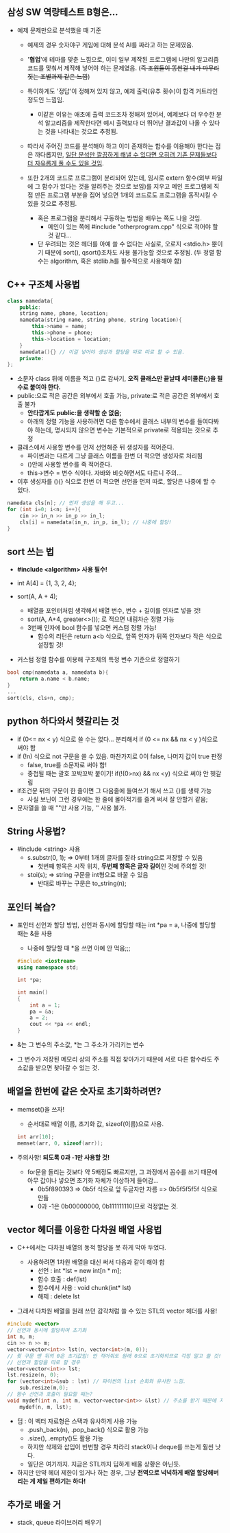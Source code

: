 ## 삼성 SW 역량테스트 B형은...

- 예제 문제만으로 분석했을 때 기준

  - 예제의 경우 숫자야구 게임에 대해 분석 AI를 짜라고 하는 문제였음.
  - '**협업**'에 테마를 맞춘 느낌으로, 이미 일부 제작된 프로그램에 나만의 알고리즘 코드를 맞춰서 제작해 넣어야 하는 문제였음. (~~즉 조원들이 똥싼걸 내가 마무리짓는 조별과제 같은 느낌~~)
  - 특이하게도 '정답'이 정해져 있지 않고, 예제 출력(유추 횟수)이 합격 커트라인 정도인 느낌임.
    - 이같은 이유는 애초에 출력 코드조차 정해져 있어서, 예제보다 더 우수한 분석 알고리즘을 제작한다면 예시 출력보다 더 뛰어난 결과값이 나올 수 있다는 것을 나타내는 것으로 추정됨.

  - 따라서 주어진 코드를 분석해야 하고 이미 존재하는 함수를 이용해야 한다는 점은 까다롭지만, <u>일단 분석만 깔끔하게 해낼 수 있다면 오히려 기존 문제들보다 더 자유롭게 풀 수도 있을 것임</u>.
  - 또한 2개의 코드로 프로그램이 분리되어 있는데, 임시로 extern 함수(외부 파일에 그 함수가 있다는 것을 알려주는 것으로 보임)를 지우고 메인 프로그램에 직접 만든 프로그램 부분을 집어 넣으면 1개의 코드로도 프로그램을 동작시킬 수 있을 것으로 추정됨.
    - 혹은 프로그램을 분리해서 구동하는 방법을 배우는 쪽도 나을 것임.
      - 메인이 있는 쪽에 #include "otherprogram.cpp" 식으로 적어야 할 것 같다... 
    - 단 우려되는 것은 헤더를 아예 쓸 수 없다는 사실로, 오로지 <stdio.h> 뿐이기 때문에 sort(), qsort()조차도 사용 불가능할 것으로 추정됨. (두 정렬 함수는 algorithm, 혹은 stdlib.h를 필수적으로 사용해야 함)

## C++ 구조체 사용법

```cpp
class namedata{
    public:
    string name, phone, location;
    namedata(string name, string phone, string location){
        this->name = name;
        this->phone = phone;
        this->location = location;
    }
    namedata(){} // 이걸 넣어야 생성과 할당을 따로 따로 할 수 있음.
    private:
};
```

- 소문자 class 뒤에 이름을 적고 {}로 감싸기, **오직 클래스만 끝날때 세미콜론(;)을 필수로 붙여야 한다.**
- public:으로 적은 공간은 외부에서 호출 가능, private:로 적은 공간은 외부에서 호출 불가
  - **안타깝게도 public:을 생략할 순 없음;** 
  - 아래의 정렬 기능을 사용하려면 다른 함수에서 클래스 내부의 변수를 들여다봐야 하는데, 명시되지 않으면 변수는 기본적으로 private로 적용되는 것으로 추정
- 클래스에서 사용할 변수를 먼저 선언해준 뒤 생성자를 적어준다.
  - 파이썬과는 다르게 그냥 클래스 이름을 한번 더 적으면 생성자로 처리됨
  - ()안에 사용할 변수를 죽 적어준다.
  - this->변수 = 변수 식이다. 자바와 비슷하면서도 다르니 주의...
- 이후 생성자를 (){} 식으로 한번 더 적으면 선언을 먼저 따로, 할당은 나중에 할 수 있다.

```cpp
namedata cls[n]; // 먼저 생성을 해 두고...
for (int i=0; i<n; i++){
    cin >> in_n >> in_p >> in_l;
    cls[i] = namedata(in_n, in_p, in_l); // 나중에 할당!
}
```

## sort 쓰는 법

- **#include \<algorithm> 사용 필수!**

- int A[4] = {1, 3, 2, 4};
- sort(A, A + 4);
  - 배열을 포인터처럼 생각해서 배열 변수, 변수 + 길이를 인자로 넣을 것!
  - sort(A, A+4, greater<>()); 로 적으면 내림차순 정렬 가능
  - 3번째 인자에 bool 함수를 넣으면 커스텀 정렬 가능!
    - 함수의 리턴은 return a<b 식으로, 앞쪽 인자가 뒤쪽 인자보다 작은 식으로 설정할 것! 
- 커스텀 정렬 함수를 이용해 구조체의 특정 변수 기준으로 정렬하기

```cpp
bool cmp(namedata a, namedata b){
    return a.name < b.name;
}
...
sort(cls, cls+n, cmp);
```

## python 하다와서 헷갈리는 것

- if (0<= nx < y) 식으로 쓸 수는 없다... 분리해서 if (0 <= nx && nx < y )식으로 써야 함
- if (!n) 식으로 not 구문을 쓸 수 있음. 마찬가지로 0이 false, 나머지 값이 true 판정
  - false, true를 소문자로 써야 함!
  - 중첩될 때는 괄호 꼬박꼬박 붙이기! if(!(0>nx) && nx <y) 식으로 써야 안 헷갈림
- if조건문 뒤의 구문이 한 줄이면 그 다음줄에 들여쓰기 해서 쓰고 {}를 생략 가능
  - 사실 보닌이 그런 경우에는 한 줄에 몰아적기를 즐겨 써서 잘 안할거 같음;
- 문자열을 쓸 때 ""만 사용 가능, '' 사용 불가.

## String 사용법?

- #include \<string> 사용
  - s.substr(0, 1); => 0부터 1개의 글자를 잘라 string으로 저장할 수 있음
    - 첫번째 항목은 시작 위치, **두번째 항목은 글자 길이**인 것에 주의할 것!
  - stoi(s); => string 구문을 int형으로 바꿀 수 있음
    - 반대로 바꾸는 구문은 to_string(n);

## 포인터 복습?

- 포인터 선언과 할당 방법, 선언과 동시에 할당할 때는 int *pa = a, 나중에 할당할 때는 &을 사용

  - 나중에 할당할 때 *을 쓰면 아예 안 먹음;;;

  ```cpp
  #include <iostream>
  using namespace std;
  
  int *pa;
  
  int main()
  {
      int a = 1;
      pa = &a;
      a = 2;
      cout << *pa << endl;
  }
  ```

-  &는 그 변수의 주소값, *는 그 주소가 가리키는 변수

  - 그 변수가 저장된 메모리 상의 주소를 직접 찾아가기 때문에 서로 다른 함수라도 주소값을 받으면 찾아갈 수 있는 것.

## 배열을 한번에 같은 숫자로 초기화하려면?

- memset()을 쓰자!

  - 순서대로 배열 이름, 초기화 값, sizeof(이름)으로 사용.

  ```cpp
  int arr[10];
  memset(arr, 0, sizeof(arr));
  ```

- 주의사항! **되도록 0과 -1만 사용할 것!**

  - for문을 돌리는 것보다 약 5배정도 빠르지만, 그 과정에서 꼼수를 쓰기 때문에 아무 값이나 넣으면 초기화 자체가 이상하게 들어감...
    - 0b5f890393 => 0b5f 식으로 앞 두글자만 자름 => 0b5f5f5f5f 식으로 만듦
    - 0과 -1은 0b00000000, 0b11111111이므로 걱정없는 것.

## vector 헤더를 이용한 다차원 배열 사용법

- C++에서는 다차원 배열의 동적 할당을 못 하게 막아 두었다.
  - 사용하려면 1차원 배열을 대신 써서 다음과 같이 해야 함
    - 선언 : int *lst = new int[n * m];
    - 함수 호출 : def(lst)
    - 함수에서 사용 : void chunk(int* lst)
    - 해제 : delete lst

- 그래서 다차원 배열을 원래 쓰던 감각처럼 쓸 수 있는 STL의 vector 헤더를 사용!

```cpp
#include <vector>
// 선언과 동시에 할당하며 초기화
int n, m;
cin >> n >> m;
vector<vector<int>> lst(n, vector<int>(m, 0));
// 윗 구문 맨 뒤의 0은 초기값임! 안 적어줘도 원래 0으로 초기화되므로 걱정 말고 쓸 것!
// 선언과 할당을 따로 할 경우
vector<vector<int>> lst;
lst.resize(n, 0);
for (vector<int>&sub : lst) // 파이썬의 list 순회와 유사한 느낌.
    sub.resize(m,0);
// 함수 선언과 호출이 필요할 때는?
void mydef(int n, int m, vector<vector<int>> &lst) // 주소를 받기 때문에 지역으로 할당해도 사용가능
    mydef(n, m, lst);
```

- 덤 : 이 벡터 자료형은 스택과 유사하게 사용 가능
  - .push_back(n), .pop_back() 식으로 활용 가능
  - .size(), .empty()도 활용 가능
  - 하지만 삭제와 삽입이 빈번할 경우 차라리 stack이나 deque를 쓰는게 훨씬 낫다.
  - 일단은 여기까지. 지금은 STL까지 딥하게 배울 상황은 아닌듯.
- 하지만 만약 헤더 제한이 있거나 하는 경우, 그냥 **전역으로 넉넉하게 배열 할당해버리는 게 제일 편하기는 하다!**

## 추가로 배울 거

- stack, queue 라이브러리 배우기
